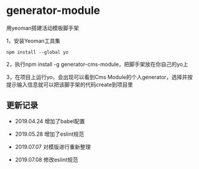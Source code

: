 # generator-module

用yeoman搭建活动模板脚手架

1，安装Yeoman工具集

```shell
npm install --global yo
```

2，执行npm install -g generator-cms-module，把脚手架放在你自己的yo上

3，在项目上运行yo，会出现可以看到Cms Module的个人generator，选择并按提示输入信息就可以把该脚手架的代码create到项目里

## 更新记录

* 2019.04.24 增加了babel配置
  
* 2019.05.28 增加了eslint规范

* 2019.07.07 对模版进行重新整理
  
* 2019.07.08 修改eslint规范
